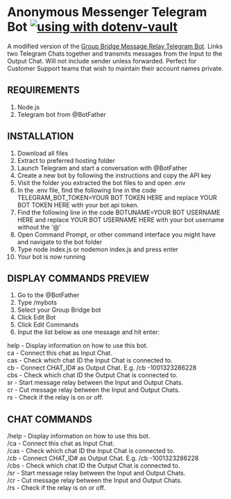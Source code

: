 # Anonymous Messenger Telegram Bot [![using with dotenv-vault](https://badge.dotenv.org/using.svg?r=1)](https://www.dotenv.org/r/github.com/motdotla/dotenv?r=1)
A modified version of the [Group Bridge Message Relay Telegram Bot](https://github.com/STKDevworks/group-bridge-message-relay-telegram-bot). Links two Telegram Chats together and transmits messages from the Input to the Output Chat. Will not include sender unless forwarded. Perfect for Customer Support teams that wish to maintain their account names private.
  
## REQUIREMENTS

1. Node.js  
2. Telegram bot from @BotFather  

## INSTALLATION

1. Download all files  
2. Extract to preferred hosting folder  
3. Launch Telegram and start a conversation with @BotFather  
4. Create a new bot by following the instructions and copy the API key  
5. Visit the folder you extracted the bot files to and open .env  
6. In the .env file, find the following line in the code TELEGRAM_BOT_TOKEN=YOUR BOT TOKEN HERE and replace YOUR BOT TOKEN HERE with your bot api token.  
7. Find the following line in the code BOTUNAME=YOUR BOT USERNAME HERE and replace YOUR BOT USERNAME HERE with your bot username without the '@'  
8. Open Command Prompt, or other command interface you might have and navigate to the bot folder  
9. Type node index.js or nodemon index.js and press enter  
10. Your bot is now running  

## DISPLAY COMMANDS PREVIEW

1. Go to the @BotFather  
2. Type /mybots  
3. Select your Group Bridge bot  
4. Click Edit Bot  
5. Click Edit Commands  
6. Input the list below as one message and hit enter:  
  
help - Display information on how to use this bot.  
ca - Connect this chat as Input Chat.  
cas - Check which chat ID the Input Chat is connected to.  
cb - Connect CHAT_ID# as Output Chat. E.g. /cb -1001323286228  
cbs - Check which chat ID the Output Chat is connected to.   
sr - Start message relay between the Input and Output Chats.  
cr - Cut message relay between the Input and Output Chats.  
rs - Check if the relay is on or off.  

## CHAT COMMANDS

/help - Display information on how to use this bot.  
/ca - Connect this chat as Input Chat.  
/cas - Check which chat ID the Input Chat is connected to.  
/cb - Connect CHAT_ID# as Output Chat. E.g. /cb -1001323286228  
/cbs - Check which chat ID the Output Chat is connected to.   
/sr - Start message relay between the Input and Output Chats.  
/cr - Cut message relay between the Input and Output Chats.  
/rs - Check if the relay is on or off.  
